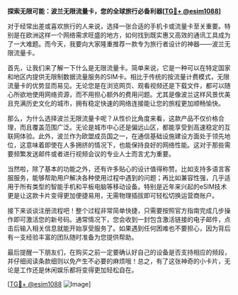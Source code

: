 **探索无限可能：波兰无限流量卡，您的全球旅行必备利器[[TG💪+ @esim1088](https://t.me/s/esim1088)]**

对于经常出差或喜欢旅行的人来说，选择一张合适的手机卡或流量卡至关重要。特别是在欧洲这样一个网络需求旺盛的地方，如何找到既实惠又高效的通讯工具成为了一大难题。而今天，我要向大家隆重推荐一款专为旅行者设计的神器——波兰无限流量卡。

首先，让我们来了解一下什么是无限流量卡。简单来说，它是一种可以在特定国家和地区内提供无限制数据流量服务的SIM卡。相比于传统的按流量计费模式，无限流量卡的优势显而易见。无论您是在浏览网页、观看视频还是下载文件，都可以随心所欲地使用网络资源，而不用担心额外的费用问题。尤其是像波兰这样风景优美且充满历史文化的城市，拥有稳定快速的网络连接能让您的旅程更加顺畅愉快。

那么，为什么选择波兰无限流量卡呢？从性价比角度来看，这款产品不仅价格合理，而且覆盖范围广泛。无论是城市中心还是偏远山区，都能享受到高速稳定的互联网体验。此外，波兰作为欧盟成员国之一，在通信基础设施建设方面处于领先地位，这意味着即使在人多拥挤的情况下，也能保持良好的网络性能。这对于那些需要频繁发送邮件或者进行视频会议的专业人士而言尤为重要。

当然啦，除了基本的功能之外，还有许多贴心的设计值得称赞。比如支持多语言客服服务，能够帮助用户解决各种使用过程中遇到的问题；再比如兼容性强，几乎适用于所有类型的智能手机和平板电脑等移动设备。特别是近年来兴起的eSIM技术更是让这款卡片变得更加便捷易用，无需物理插拔即可轻松切换运营商账户。

接下来谈谈注册流程吧！整个过程非常简单快捷，只需要按照官方指南完成几步操作即可激活您的新号码。通常情况下，您会收到一封包含激活链接的电子邮件，点击后输入相关信息就能开始享受服务了。如果遇到任何困难也不要担心，因为背后有一支经验丰富的团队随时准备为您提供帮助。

最后提醒一下朋友们，在购买之前一定要确认好自己的设备是否支持相应的频段，并仔细阅读条款细则以免产生不必要的麻烦哦！总之，有了这张神奇的小卡片，无论是工作还是休闲娱乐都将变得更加轻松自在。

[[TG💪+ @esim1088](https://t.me/s/esim1088) ![Image](https://i.postimg.cc/4NQfJmqS/Snipaste-2025-05-13-00-14-12.png)]